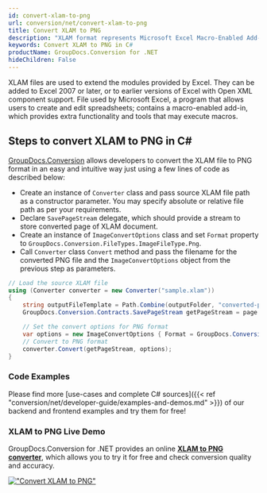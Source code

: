 ```yaml
---
id: convert-xlam-to-png
url: conversion/net/convert-xlam-to-png
title: Convert XLAM to PNG
description: "XLAM format represents Microsoft Excel Macro-Enabled Add-In with .xlam extension. Learn how to convert XLAM to PNG file programmatically in C# language using GroupDocs.Conversion for .NET library."
keywords: Convert XLAM to PNG in C#
productName: GroupDocs.Conversion for .NET
hideChildren: False
---
```


XLAM files are used to extend the modules provided by Excel. They can be added to Excel 2007 or later, or to earlier versions of Excel with Open XML component support. File used by Microsoft Excel, a program that allows users to create and edit spreadsheets; contains a macro-enabled add-in, which provides extra functionality and tools that may execute macros.

## Steps to convert XLAM to PNG in C#

[GroupDocs.Conversion](https://products.groupdocs.com/conversion/net) allows developers to convert the XLAM file to PNG format in an easy and intuitive way just using a few lines of code as described below:

* Create an instance of `Converter` class and pass source XLAM file path as a constructor parameter. You may specify absolute or relative file path as per your requirements. 
* Declare `SavePageStream` delegate, which should provide a stream to store converted page of XLAM document.
* Create an instance of `ImageConvertOptions` class and set `Format` property to `GroupDocs.Conversion.FileTypes.ImageFileType.Png`.
* Call `Converter` class `Convert` method and pass the filename for the converted PNG file and the `ImageConvertOptions` object from the previous step as parameters.

```csharp
// Load the source XLAM file
using (Converter converter = new Converter("sample.xlam"))
{
    string outputFileTemplate = Path.Combine(outputFolder, "converted-page-{0}.png");
    GroupDocs.Conversion.Contracts.SavePageStream getPageStream = page => new FileStream(string.Format(outputFileTemplate, page), FileMode.Create);

    // Set the convert options for PNG format
    var options = new ImageConvertOptions { Format = GroupDocs.Conversion.FileTypes.ImageFileType.Png };   
    // Convert to PNG format
    converter.Convert(getPageStream, options);
}
```

### Code Examples

Please find more [use-cases and complete C# sources]({{< ref "conversion/net/developer-guide/examples-and-demos.md" >}}) of our backend and frontend examples and try them for free!

### XLAM to PNG Live Demo

GroupDocs.Conversion for .NET provides an online [**XLAM to PNG converter**](https://products.groupdocs.app/conversion/xlam-to-png), which allows you to try it for free and check conversion quality and accuracy.

[!["Convert XLAM to PNG"](conversion/net/images/convert-to-png/convert-xlam-to-png.png)](https://products.groupdocs.app/conversion/xlam-to-png)